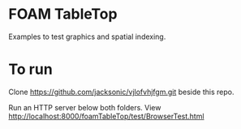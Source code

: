 # FOAM TableTop

Examples to test graphics and spatial indexing.

# To run

Clone https://github.com/jacksonic/vjlofvhjfgm.git beside this repo.

Run an HTTP server below both folders.
View [http://localhost:8000/foamTableTop/test/BrowserTest.html](http://localhost:8000/foamTableTop/test/BrowserTest.html)
